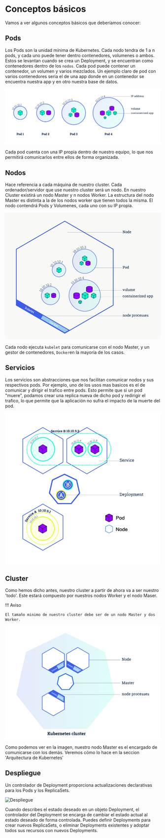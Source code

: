 # Conceptos básicos

Vamos a ver algunos conceptos básicos que deberíamos conocer:

## Pods

Los Pods son la unidad mínima de Kubernetes. Cada nodo tendra de 1 a n pods, y cada uno puede tener dentro contenedores, volumenes o ambos. Estos se levantan cuando se crea un Deployment, y se encuentran como contenedores dentro de los `nodos`.
Cada pod puede contener un contenedor, un volumen y varios mezclados.
Un ejemplo claro de pod con varios contenedores seria el de una app donde en un contenedor se encuentra nuestra app y en otro nuestra base de datos.

![Pod](images/pod.png)

Cada pod cuenta con una IP propia dentro de nuestro equipo, lo que nos permitirá comunicarlos entre ellos de forma organizada.

## Nodos

Hace referencia a cada máquina de nuestro cluster. Cada ordenador/servidor que use nuestro cluster será un nodo. En nuestro Cluster existirá un nodo Master y n nodos Worker. La estructura del nodo Master es distinta a la de los nodos worker que tienen todos la misma. El nodo contendrá Pods y Volumenes, cada uno con su IP propia.

![Node](images/nodo.png)

Cada nodo ejecuta `kubelet` para comunicarse con el nodo Master, y un gestor de contenedores, `Docker`en la mayoría de los casos.

## Servicios

Los servicios son abstracciones que nos facilitan comunicar nodos y sus respectivos pods.
Por ejemplo, uno de los usos mas basicos es el de comunicar y dirigir el trafico entre pods. Esto permite que si un pod "muere", podamos crear una replica nueva de dicho pod y redirigir el trafico, lo que permite que la aplicación no sufra el impacto de la muerte del pod.

![Service](images/servicio.png)

## Cluster

Como hemos dicho antes, nuestro cluster a partir de ahora va a ser nuestro 'todo'. Este estará compuesto por nuestros nodos Worker y el nodo Maser.

!!! Aviso

    El tamaño minimo de nuestro cluster debe ser de un nodo Master y dos Worker.

![Cluster](images/cluster.png)

Como podemos ver en la imagen, nuestro nodo Master es el encargado de comunicarse con los demás. Veremos cómo lo hace en la seccion 'Arquitectura de Kubernetes'

## Despliegue

Un controlador de Deployment proporciona actualizaciones declarativas para los Pods y los ReplicaSets.

![Despliegue](https://blog.mauriciovillagran.uy/images/k8s_cluster_app_diagram.png)

Cuando describes el estado deseado en un objeto Deployment, el controlador del Deployment se encarga de cambiar el estado actual al estado deseado de forma controlada. Puedes definir Deployments para crear nuevos ReplicaSets, o eliminar Deployments existentes y adoptar todos sus recursos con nuevos Deployments.

